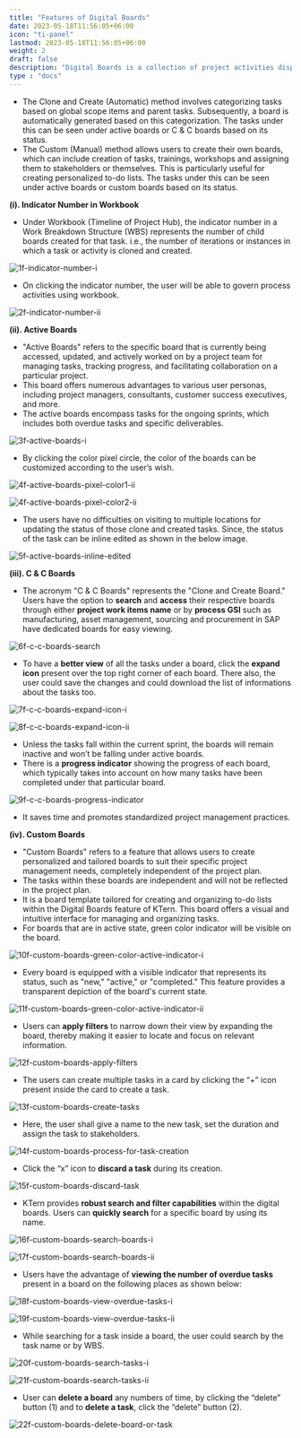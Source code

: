 ```yaml
---
title: "Features of Digital Boards"
date: 2023-05-18T11:56:05+06:00
icon: "ti-panel"
lastmod: 2023-05-18T11:56:05+06:00
weight: 2
draft: false
description: "Digital Boards is a collection of project activities displayed in the form of cards, which helps to comment and update activities more easily"
type : "docs"
---
```



<ul>
<li>
The Clone and Create (Automatic) method involves categorizing tasks based on global scope items and parent tasks. Subsequently, a board is automatically generated based on this categorization. The tasks under this can be seen under active boards or C & C boards based on its status.
</li>
<li>
The Custom (Manual) method allows users to create their own boards, which can include creation of tasks, trainings, workshops and assigning them to stakeholders or themselves. This is particularly useful for creating personalized to-do lists. The tasks under this can be seen under active boards or custom boards based on its status.
</li>
</ul>

**(i). Indicator Number in Workbook**

<ul>
<li>
Under Workbook (Timeline of Project Hub), the indicator number in a Work Breakdown Structure (WBS) represents the number of child boards created for that task. i.e., the number of iterations or instances in which a task or activity is cloned and created.
</li>
</ul>

![1f-indicator-number-i](https://storage.googleapis.com/ktern-public-files/product-documentation/Boards/1f-indicator-number-i.jpg)

<ul>
<li>
On clicking the indicator number, the user will be able to govern process activities using workbook.
</li>
</ul>

![2f-indicator-number-ii](https://storage.googleapis.com/ktern-public-files/product-documentation/Boards/2f-indicator-number-ii.jpg)

**(ii). Active Boards**

<ul>
<li>
"Active Boards" refers to the specific board that is currently being accessed, updated, and actively worked on by a project team for managing tasks, tracking progress, and facilitating collaboration on a particular project.
</li>
<li>
This board offers numerous advantages to various user personas, including project managers, consultants, customer success executives, and more.
</li>
<li>
The active boards encompass tasks for the ongoing sprints, which includes both overdue tasks and specific deliverables.
</li>
</ul>

![3f-active-boards-i](https://storage.googleapis.com/ktern-public-files/product-documentation/Boards/3f-active-boards-i.jpg)

<ul>
<li>
By clicking the color pixel circle, the color of the boards can be customized according to the user’s wish.
</li>
</ul>

![4f-active-boards-pixel-color1-ii](https://storage.googleapis.com/ktern-public-files/product-documentation/Boards/4f-active-boards-pixel-color1-ii.jpg)

![4f-active-boards-pixel-color2-ii](https://storage.googleapis.com/ktern-public-files/product-documentation/Boards/4f-active-boards-pixel-color2-ii.jpg)

<ul>
<li>
The users have no difficulties on visiting to multiple locations for updating the status of those clone and created tasks. Since, the status of the task can be inline edited as shown in the below image.
</li>
</ul>

![5f-active-boards-inline-edited](https://storage.googleapis.com/ktern-public-files/product-documentation/Boards/5f-active-boards-inline-edited.jpg)

**(iii). C & C Boards**

<ul>
<li>
The acronym "C & C Boards" represents the "Clone and Create Board." Users have the option to <b>search</b> and <b>access</b> their respective boards through either <b>project work items name</b> or by <b>process GSI</b> such as manufacturing, asset management, sourcing and procurement in SAP have dedicated boards for easy viewing.
</li>
</ul>

![6f-c-c-boards-search](https://storage.googleapis.com/ktern-public-files/product-documentation/Boards/6f-c-c-boards-search.jpg)

<ul>
<li>
To have a <b>better view</b> of all the tasks under a board, click the <b>expand icon</b> present over the top right corner of each board. There also, the user could save the changes and could download the list of informations about the tasks too. 
</li>
</ul>

![7f-c-c-boards-expand-icon-i](https://storage.googleapis.com/ktern-public-files/product-documentation/Boards/7f-c-c-boards-expand-icon-i.jpg)

![8f-c-c-boards-expand-icon-ii](https://storage.googleapis.com/ktern-public-files/product-documentation/Boards/8f-c-c-boards-expand-icon-ii.jpg)

<ul>
<li>
Unless the tasks fall within the current sprint, the boards will remain inactive and won’t be falling under active boards. 
</li>
<li>
There is a <b>progress indicator</b> showing the progress of each board, which typically takes into account on how many tasks have been completed under that particular board.
</li>
</ul>

![9f-c-c-boards-progress-indicator](https://storage.googleapis.com/ktern-public-files/product-documentation/Boards/9f-c-c-boards-progress-indicator.jpg)

<ul>
<li>
It saves time and promotes standardized project management practices.
</li>
</ul>

**(iv). Custom Boards**

<ul>
<li>
"Custom Boards" refers to a feature that allows users to create personalized and tailored boards to suit their specific project management needs, completely independent of the project plan. 
</li>
<li>
The tasks within these boards are independent and will not be reflected in the project plan.
</li>
<li>
It is a board template tailored for creating and organizing to-do lists within the Digital Boards feature of KTern. This board offers a visual and intuitive interface for managing and organizing tasks.
</li>
<li>
For boards that are in active state, green color indicator will be visible on the board.
</li> 
</ul>

![10f-custom-boards-green-color-active-indicator-i](https://storage.googleapis.com/ktern-public-files/product-documentation/Boards/10f-custom-boards-green-color-active-indicator-i.jpg)

<ul>
<li>
Every board is equipped with a visible indicator that represents its status, such as "new," "active," or "completed." This feature provides a transparent depiction of the board's current state.
</li>
</ul>

![11f-custom-boards-green-color-active-indicator-ii](https://storage.googleapis.com/ktern-public-files/product-documentation/Boards/11f-custom-boards-green-color-active-indicator-ii.jpg)

<ul>
<li>
Users can <b>apply filters</b> to narrow down their view by expanding the board, thereby making it easier to locate and focus on relevant information.
</li>
</ul>

![12f-custom-boards-apply-filters](https://storage.googleapis.com/ktern-public-files/product-documentation/Boards/12f-custom-boards-apply-filters.jpg)

<ul>
<li>
The users can create multiple tasks in a card by clicking the “+” icon present inside the card to create a task.
</li>
</ul>

![13f-custom-boards-create-tasks](https://storage.googleapis.com/ktern-public-files/product-documentation/Boards/13f-custom-boards-create-tasks.jpg)

<ul>
<li>
Here, the user shall give a name to the new task, set the duration and assign the task to stakeholders. 
</li>
</ul>

![14f-custom-boards-process-for-task-creation](https://storage.googleapis.com/ktern-public-files/product-documentation/Boards/14f-custom-boards-process-for-task-creation.jpg)

<ul>
<li>
Click the “x” icon to <b>discard a task</b> during its creation.
</li>
</ul>

![15f-custom-boards-discard-task](https://storage.googleapis.com/ktern-public-files/product-documentation/Boards/15f-custom-boards-discard-task.jpg)

<ul>
<li>
KTern provides <b>robust search and filter capabilities</b> within the digital boards. Users can <b>quickly search</b> for a specific board by using its name.
</li>
</ul>

![16f-custom-boards-search-boards-i](https://storage.googleapis.com/ktern-public-files/product-documentation/Boards/16f-custom-boards-search-boards-i.jpg)

![17f-custom-boards-search-boards-ii](https://storage.googleapis.com/ktern-public-files/product-documentation/Boards/17f-custom-boards-search-boards-ii.jpg)

<ul>
<li>
Users have the advantage of <b>viewing the number of overdue tasks</b> present in a board on the following places as shown below: 
</li>
</ul>

![18f-custom-boards-view-overdue-tasks-i](https://storage.googleapis.com/ktern-public-files/product-documentation/Boards/18f-custom-boards-view-overdue-tasks-i.jpg)

![19f-custom-boards-view-overdue-tasks-ii](https://storage.googleapis.com/ktern-public-files/product-documentation/Boards/19f-custom-boards-view-overdue-tasks-ii.jpg)

<ul>
<li>
While searching for a task inside a board, the user could search by the task name or by WBS.
</li>
</ul>

![20f-custom-boards-search-tasks-i](https://storage.googleapis.com/ktern-public-files/product-documentation/Boards/20f-custom-boards-search-tasks-i.jpg)

![21f-custom-boards-search-tasks-ii](https://storage.googleapis.com/ktern-public-files/product-documentation/Boards/21f-custom-boards-search-tasks-ii.jpg)

<ul>
<li>
User can <b>delete a board</b> any numbers of time, by clicking the “delete” button (1) and to <b>delete a task</b>, click the “delete” button (2).
</li>
</ul>

![22f-custom-boards-delete-board-or-task](https://storage.googleapis.com/ktern-public-files/product-documentation/Boards/22f-custom-boards-delete-board-or-task.jpg)
